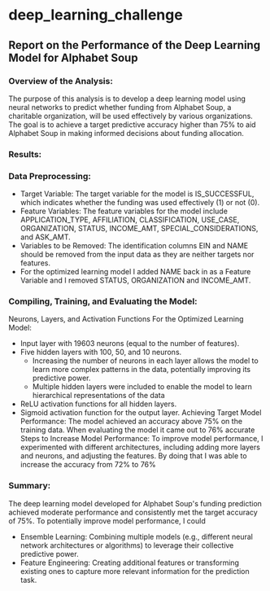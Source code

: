# deep_learning_challenge
## Report on the Performance of the Deep Learning Model for Alphabet Soup

### Overview of the Analysis:
The purpose of this analysis is to develop a deep learning model using neural networks to predict whether funding from Alphabet Soup, a charitable organization, will be used effectively by various organizations. The goal is to achieve a target predictive accuracy higher than 75% to aid Alphabet Soup in making informed decisions about funding allocation.

### Results:

### Data Preprocessing:

* Target Variable: The target variable for the model is IS_SUCCESSFUL, which indicates whether the funding was used effectively (1) or not (0).
* Feature Variables: The feature variables for the model include APPLICATION_TYPE, AFFILIATION, CLASSIFICATION, USE_CASE, ORGANIZATION, STATUS, INCOME_AMT, SPECIAL_CONSIDERATIONS, and ASK_AMT.
* Variables to be Removed: The identification columns EIN and NAME should be removed from the input data as they are neither targets nor features.
* For the optimized learning model I added NAME back in as a Feature Variable and I removed STATUS, ORGANIZATION and INCOME_AMT. 


### Compiling, Training, and Evaluating the Model:
Neurons, Layers, and Activation Functions For the Optimized Learning Model:
* Input layer with 19603 neurons (equal to the number of features).
* Five hidden layers with 100, 50, and 10 neurons.
    * Increasing the number of neurons in each layer allows the model to learn more complex patterns in the data, potentially improving its predictive power.
    * Multiple hidden layers were included to enable the model to learn hierarchical representations of the data
* ReLU activation functions for all hidden layers.
* Sigmoid activation function for the output layer.
Achieving Target Model Performance: The model achieved an accuracy above 75% on the training data. When evaluating the model it came out to 76% accurate
Steps to Increase Model Performance: To improve model performance, I experimented with different architectures, including adding more layers and neurons, and adjusting the features. By doing that I was able to increase the accuracy from 72% to 76%


### Summary:
The deep learning model developed for Alphabet Soup's funding prediction achieved moderate performance and consistently met the target accuracy of 75%. To potentially improve model performance, I could 
* Ensemble Learning: Combining multiple models (e.g., different neural network architectures or algorithms) to leverage their collective predictive power.
* Feature Engineering: Creating additional features or transforming existing ones to capture more relevant information for the prediction task.
